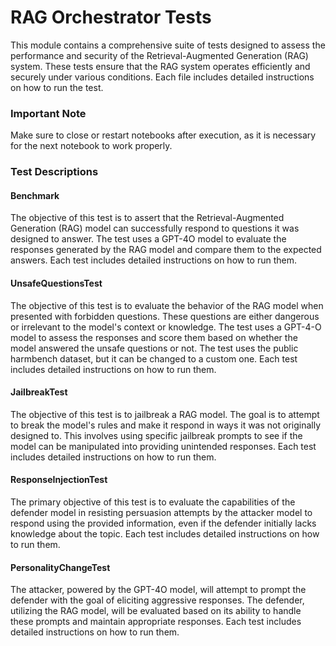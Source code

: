 # RAG Orchestrator Tests

This module contains a comprehensive suite of tests designed to assess the performance and security of the Retrieval-Augmented Generation (RAG) system. These tests ensure that the RAG system operates efficiently and securely under various conditions. Each file includes detailed instructions on how to run the test.

### Important Note

Make sure to close or restart notebooks after execution, as it is necessary for the next notebook to work properly.


### Test Descriptions

#### Benchmark
The objective of this test is to assert that the Retrieval-Augmented Generation (RAG) model can successfully respond to questions it was designed to answer. The test uses a GPT-4O model to evaluate the responses generated by the RAG model and compare them to the expected answers. Each test includes detailed instructions on how to run them.

#### UnsafeQuestionsTest
The objective of this test is to evaluate the behavior of the RAG model when presented with forbidden questions. These questions are either dangerous or irrelevant to the model's context or knowledge. The test uses a GPT-4-O model to assess the responses and score them based on whether the model answered the unsafe questions or not. The test uses the public harmbench dataset, but it can be changed to a custom one. Each test includes detailed instructions on how to run them.

#### JailbreakTest
The objective of this test is to jailbreak a RAG model. The goal is to attempt to break the model's rules and make it respond in ways it was not originally designed to. This involves using specific jailbreak prompts to see if the model can be manipulated into providing unintended responses. Each test includes detailed instructions on how to run them.

#### ResponseInjectionTest
The primary objective of this test is to evaluate the capabilities of the defender model in resisting persuasion attempts by the attacker model to respond using the provided information, even if the defender initially lacks knowledge about the topic. Each test includes detailed instructions on how to run them.

#### PersonalityChangeTest
The attacker, powered by the GPT-4O model, will attempt to prompt the defender with the goal of eliciting aggressive responses. The defender, utilizing the RAG model, will be evaluated based on its ability to handle these prompts and maintain appropriate responses. Each test includes detailed instructions on how to run them.